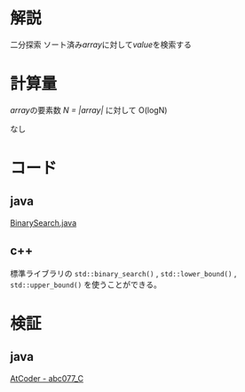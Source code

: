 # 解説

二分探索
ソート済み*array*に対して*value*を検索する

# 計算量

*array*の要素数 _N = |array|_ に対して
O(logN)

なし

# コード

## java

[BinarySearch.java](../lib/java/BinarySearch.java)

## c++

標準ライブラリの `std::binary_search()` , `std::lower_bound()` , `std::upper_bound()` を使うことができる。

# 検証

## java

[AtCoder - abc077_C](https://atcoder.jp/contests/abc077/submissions/5086235)
